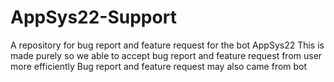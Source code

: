 # AppSys22-Support
A repository for bug report and feature request for the bot AppSys22
This is made purely so we able to accept bug report and feature request from user more efficiently
Bug report and feature request may also came from bot
